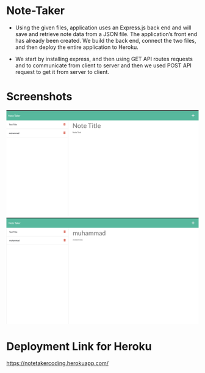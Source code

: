 # Note-Taker

* Using the given files, application uses an Express.js back end and will save and retrieve note data from a JSON file. The application’s front end has already been created. We build the back end, connect the two files, and then deploy the entire application to Heroku.

* We start by installing express, and then using GET API routes requests and to communicate from client to server and then we used POST API request to get it from server to client.


# Screenshots 

![Getting Started](/images/Screen%20Shot%202022-07-10%20at%203.15.42%20PM.png)
![Getting Started](/images/Screen%20Shot%202022-07-10%20at%203.16.27%20PM.png)

# Deployment Link for Heroku


https://notetakercoding.herokuapp.com/